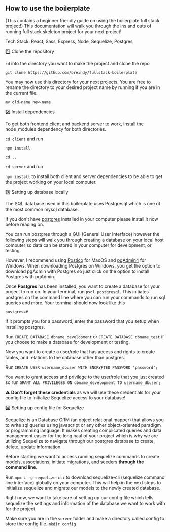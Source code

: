 ## How to use the boilerplate
(This contains a beginner friendly guide on using the boilerplate full stack project!)
This documentation will walk you through the ins and outs of running full stack skeleton project for your next project!

Tech Stack: React, Sass, Express, Node, Sequelize, Postgres

:one: Clone the repository

`cd` into the directory you want to make the project and clone the repo

`git clone https://github.com/breindy/fullstack-boilerplate`

You may now use this directory for your next projects. You are free to rename the directory to your desired project name by running if you are in the current file.

`mv old-name new-name` 


:two: Install dependencies

To get both frontend client and backend server to work, install the node_modules dependency for both directories.

`cd client` and run

`npm install`

`cd ..` 

`cd server` and run

`npm install` 
to install both client and server dependencies to be able to get the project working on your local computer.

:three: Setting up database locally

The SQL database used in this boilerplate uses Postgresql which is one of the most common mysql database.

If you don't have [postgres](https://www.postgresql.org/download/) installed in your computer please install it now before reading on. 

You can run postgres through a GUI (General User Interface) however the following steps will walk you through creating a database on your local host computer so data can be stored in your computer for development, or testing.

However, I recommend using [Postico](https://eggerapps.at/postico/) for MacOS and [pgAdmin4](hhttps://www.pgadmin.org/download/) for Windows. When downloading Postgres on Windows, you get the option to download pgAdmin with Postgres so just click on the option to install Postgres with pgAdmin.

Once **Postgres** has been installed, you want to create a database for your project to run on.
In your terminal, run `psql postgresql`. This initiates postgres on the command line where you can run your commands to run sql queries and more. Your terminal should now look like this

`postgres=#           `

If it prompts you for a password, enter the password that you setup when installing postgres.

Run `CREATE DATABASE dbname_development` or `CREATE DATABASE dbname_test` if you choose to make a database for development or testing. 

Now you want to create a user/role that has access and rights to create tables, and relations to the database other than postgres.

Run `CREATE USER username_dbuser WITH ENCRYPTED PASSWORD 'password';`

You want to grant access and privilege to the user/role that you just created so run
`GRANT ALL PRIVILEGES ON dbname_development TO username_dbuser;`

:warning: **Don't forget these credentials** as we will use these credentials for your config file to initialize Sequelize access to your database!

:four: Setting up config file for Sequelize

Sequelize is an Database ORM (an object relational mapper) that allows you to write sql queries using javascript or any other object-oriented paradigm or programming language. It makes creating complicated queries and data management easier for the long haul of your project which is why we are utilizing Sequelize to navigate through our postgres database to create, delete, update information.

Before starting we want to access running sequelize commands to create models, associations, initiate migrations, and seeders **through the command line**.

Run `npm i -g sequelize-cli` to download sequelize-cli (sequelize command line interface) globally on your computer. This will help in the next steps to initialize sequelize and migrate our models to the newly created database.

Right now, we want to take care of setting up our config file which tells sequelize the settings and information of the database we want to work with for the project.

Make sure you are in the `server` folder and make a directory called config to store the config file.
`mkdir config`